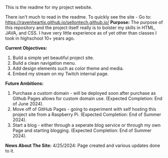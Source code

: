 This is the readme for my project website.

There isn't much to read in the readme.
To quickly see the site - Go to: https://ravenheartix.github.io/sellontech.github.io/
**Purpose:**
The purpose of this repository and the project itself really is to bolster my skills in HTML, JAVA, and CSS.
I have very little experience as of yet other than classes I took in highschool 10+ years ago.


**Current Objectives:**
1. Build a simple yet beautiful project site.
2. Build a clean navigation menu.
3. Add design elements such as color theme and media.
4. Embed my stream on my Twitch internal page.


**Future Ambitions:**
1. Purchase a custom domain - will be deployed soon after purchase as Github Pages allows for custom domain use. (Expected Completion: End of June 2024).
2. Move off of GitHub Pages - going to experiment with self hosting this project site from a Raspberry Pi. (Expected Completion: End of Summer 2024).
3. Start a blog - either through a seperate blog service or through my own Page and starting blogging. (Expected Completion: End of Summer 2024).

**News About The Site:**
4/25/2024: Page created and various updates done to it. 
